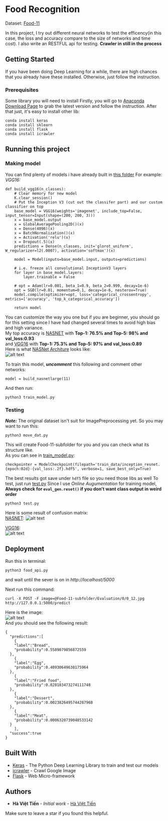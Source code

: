 # Food Recognition

Dataset: [Food-11](https://mmspg.epfl.ch/downloads/food-image-datasets/)

In this project, I try out different neural networks to test the efficency(in this case, the loss and accuracy compare to the size of networks and time cost).
I also write an RESTFUL api for testing.
**Crawler in still in the process**

## Getting Started

If you have been doing Deep Learning for a while, there are high chances that you already have these installed. Otherwise, just follow the instruction.

### Prerequisites

Some library you will need to install
Firstly, you will go to [Anaconda Download Page](https://www.anaconda.com/download/) to grab the latest version and follow the instruction.
After that just, it's easy to install other lib:

```
conda install keras
conda install sklearn
conda install flask
conda install icrawler
```

## Running this project
### Making model
You can find plenty of models i have already built in [this folder](custom_CNN/)
For example:
*VGG16:*
```
def build_vgg16(n_classes):
    # Clear memory for new model
    K.clear_session()
    # Put the Inception V3 (cut out the classifer part) and our custom classifier on top
    base_model = VGG16(weights='imagenet', include_top=False, input_tensor=Input(shape=(200, 200, 3)))
    x = base_model.output
    x = GlobalAveragePooling2D()(x)
    x = Dense(4096)(x)
    x = BatchNormalization()(x)
    x = Activation('relu')(x)
    x = Dropout(.5)(x)
    predictions = Dense(n_classes, init='glorot_uniform', W_regularizer=l2(.0007), activation='softmax')(x)

    model = Model(inputs=base_model.input, outputs=predictions)

    # i.e. freeze all convolutional InceptionV3 layers
    for layer in base_model.layers:
        layer.trainable = False

    # opt = Adam(lr=0.001, beta_1=0.9, beta_2=0.999, decay=1e-6)
    opt = SGD(lr=0.01, momentum=0.1, decay=1e-6, nesterov=True)
    model.compile(optimizer=opt, loss='categorical_crossentropy', metrics=['accuracy', 'top_k_categorical_accuracy'])

    return model
```
You can customize the way you one but if you are beginner, you should go for this setting since I have had changed several times to avoid high bias and high variance.<br />
My top accuracy is [NASNET](custom_CNN/NASNET.py) with **Top-1: 76.5% and Top-5: 98% and val_loss:0.93**<br />
and [VGG16](custom_CNN/VGG16.py) with **Top-1: 75.3% and Top-5: 97% and val_loss:0.89**<br />
Here is what [NASNet Architure](https://arxiv.org/pdf/1707.07012.pdf) looks like:<br />
![alt text](picture_to_display/NASNET_architecture.png)

To train this model, **_uncomment_** this following and comment other networks:
```
model = build_nasnetlarge(11)
```
And then run:
```
python3 train_model.py
```
### Testing
**_Note:_** The original dataset isn't suit for ImagePreprocessing yet. So you may want to run this:
```
python3 move_dat.py
```
This will create Food-11-subfolder for you and you can check what its structure like.<br />
As you can see in [train_model.py](train_model.py):

```
checkpointer = ModelCheckpoint(filepath='train_data/inception_resnet.{epoch:02d}-{val_loss:.2f}.hdf5', verbose=1, save_best_only=True)
```
The best results got save under `hdf5` file so you need those libs as well
To test, just run [test.py](test.py)
Since I use _Online Augumentation_ for training model,
**Always check for `eval_gen.reset()` if you don't want class output in weird order**
```
python3 test.py
```
Here is some result of confusion matrix:<br />
[NASNET](custom_CNN/NASNET.py):
![alt text](picture_to_display/NASNET_matrix.png)<br />

[VGG16](custom_CNN/VGG16.py):<br />
![alt text](picture_to_display/VGG16_matrix.png)


## Deployment

Run this in terminal:
```
python3 food_api.py
```
and wait until the sever is on in *http://localhost/5000*<br />

Next run this command:
```
curl -X POST -F image=@Food-11-subfolder/Evaluation/0/0_12.jpg http://127.0.0.1:5000/predict
```
Here is the image:<br />
![alt text](picture_to_display/0_12.jpg)<br />
And you should see the following result:
```
{
  "predictions":[
    {
    "label":"Bread",
    "probability":0.5589079856872559
  },
    {
    "label":"Egg",
    "probability":0.40930649638175964
  },
    {
    "label":"Fried food",
    "probability":0.028183473274111748
  },
    {
    "label":"Dessert",
    "probability":0.0023826495744287968
  },
    {
    "label":"Meat",
    "probability":0.0006320739048533142
  }
    ],
  "success":true
}
```

## Built With

* [Keras](https://keras.io/) - The Python Deep Learning Library to train and test our models
* [icrawler](https://pypi.org/project/icrawler/) - Crawl Google Image
* [Flask](http://flask.pocoo.org/) - Web Micro-framework



## Authors

* **Hà Việt Tiến** - *Initial work* - [Hà Việt Tiến](https://github.com/tienthegainz)

Make sure to leave a star if you found this helpful.
